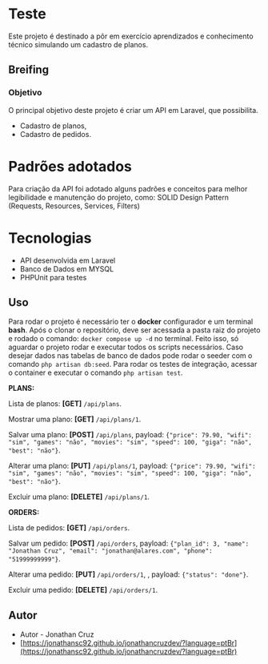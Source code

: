 # Teste

Este projeto é destinado a pôr em exercício aprendizados e conhecimento técnico simulando um cadastro de planos.

## Breifing
### Objetivo
O principal objetivo deste projeto é criar um API em Laravel, que possibilita.

- Cadastro de planos,
- Cadastro de pedidos.

# Padrões adotados
Para criação da API foi adotado alguns padrões e conceitos para melhor legibilidade e manutenção do projeto, como:
SOLID
Design Pattern (Requests, Resources, Services, Filters)

# Tecnologias
- API desenvolvida em Laravel
- Banco de Dados em MYSQL
- PHPUnit para testes

## Uso
Para rodar o projeto é necessário ter o **docker** configurador e um terminal **bash**. Após o clonar o repositório, deve ser acessada a pasta raiz do projeto e rodado o comando: `docker compose up -d` no terminal. Feito isso, só aguardar o projeto rodar e executar todos os scripts necessários. Caso desejar dados nas tabelas de banco de dados pode rodar o seeder com o comando `php artisan db:seed`. Para rodar os testes de integração, acessar o container e executar o comando `php artisan test`.

**PLANS:**

Lista de planos: **[GET]** `/api/plans`.

Mostrar uma plano: **[GET]** `/api/plans/1`.

Salvar uma plano: **[POST]** `/api/plans`, payload: `{"price": 79.90, "wifi": "sim", "games": "não", "movies": "sim", "speed": 100, "giga": "não", "best": "não"}`.

Alterar uma plano: **[PUT]** `/api/plans/1`, payload: `{"price": 79.90, "wifi": "sim", "games": "não", "movies": "sim", "speed": 100, "giga": "não", "best": "não"}`.

Excluir uma plano: **[DELETE]** `/api/plans/1`.

**ORDERS:**

Lista de pedidos: **[GET]** `/api/orders`.

Salvar um pedido: **[POST]** `/api/orders`, payload: `{"plan_id": 3, "name": "Jonathan Cruz", "email": "jonathan@alares.com", "phone": "51999999999"}`.

Alterar uma pedido: **[PUT]** `/api/orders/1`, , payload: `{"status": "done"}`.

Excluir uma pedido: **[DELETE]** `/api/orders/1`.

## Autor
- Autor - Jonathan Cruz
- [https://jonathansc92.github.io/jonathancruzdev/?language=ptBr](https://jonathansc92.github.io/jonathancruzdev/?language=ptBr)